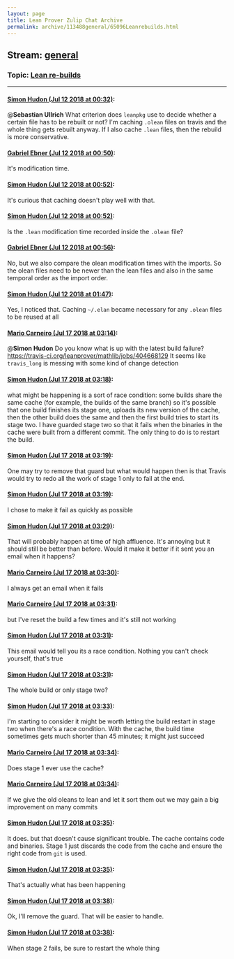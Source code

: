 ```yaml
---
layout: page
title: Lean Prover Zulip Chat Archive 
permalink: archive/113488general/65096Leanrebuilds.html
---
```


## Stream: [general](index.html)
### Topic: [Lean re-builds](65096Leanrebuilds.html)

---

#### [Simon Hudon (Jul 12 2018 at 00:32)](https://leanprover.zulipchat.com/#narrow/stream/113488-general/topic/Lean%20re-builds/near/129503329):
@**Sebastian Ullrich** What criterion does `leanpkg` use to decide whether a certain file has to be rebuilt or not? I'm caching `.olean` files on travis and the whole thing gets rebuilt anyway. If I also cache `.lean` files, then the rebuild is more conservative.

#### [Gabriel Ebner (Jul 12 2018 at 00:50)](https://leanprover.zulipchat.com/#narrow/stream/113488-general/topic/Lean%20re-builds/near/129504063):
It's modification time.

#### [Simon Hudon (Jul 12 2018 at 00:52)](https://leanprover.zulipchat.com/#narrow/stream/113488-general/topic/Lean%20re-builds/near/129504133):
It's curious that caching doesn't play well with that.

#### [Simon Hudon (Jul 12 2018 at 00:52)](https://leanprover.zulipchat.com/#narrow/stream/113488-general/topic/Lean%20re-builds/near/129504141):
Is the `.lean` modification time recorded inside the `.olean` file?

#### [Gabriel Ebner (Jul 12 2018 at 00:56)](https://leanprover.zulipchat.com/#narrow/stream/113488-general/topic/Lean%20re-builds/near/129504298):
No, but we also compare the olean modification times with the imports.  So the olean files need to be newer than the lean files and also in the same temporal order as the import order.

#### [Simon Hudon (Jul 12 2018 at 01:47)](https://leanprover.zulipchat.com/#narrow/stream/113488-general/topic/Lean%20re-builds/near/129506308):
Yes, I noticed that. Caching `~/.elan` became necessary for any `.olean` files to be reused at all

#### [Mario Carneiro (Jul 17 2018 at 03:14)](https://leanprover.zulipchat.com/#narrow/stream/113488-general/topic/Lean%20re-builds/near/129786566):
@**Simon Hudon** Do you know what is up with the latest build failure? https://travis-ci.org/leanprover/mathlib/jobs/404668129 It seems like `travis_long` is messing with some kind of change detection

#### [Simon Hudon (Jul 17 2018 at 03:18)](https://leanprover.zulipchat.com/#narrow/stream/113488-general/topic/Lean%20re-builds/near/129786753):
what might be happening is a sort of race condition: some builds share the same cache  (for example, the builds of the same branch) so it's possible that one build finishes its stage one, uploads its new version of the cache, then the other build does the same and then the first build tries to start its stage two. I have guarded stage two so that it fails when the binaries in the cache were built from a different commit. The only thing to do is to restart the build.

#### [Simon Hudon (Jul 17 2018 at 03:19)](https://leanprover.zulipchat.com/#narrow/stream/113488-general/topic/Lean%20re-builds/near/129786773):
One may try to remove that guard but what would happen then is that Travis would try to redo all the work of stage 1 only to fail at the end.

#### [Simon Hudon (Jul 17 2018 at 03:19)](https://leanprover.zulipchat.com/#narrow/stream/113488-general/topic/Lean%20re-builds/near/129786777):
I chose to make it fail as quickly as possible

#### [Simon Hudon (Jul 17 2018 at 03:29)](https://leanprover.zulipchat.com/#narrow/stream/113488-general/topic/Lean%20re-builds/near/129787237):
That will probably happen at time of high affluence. It's annoying but it should still be better than before. Would it make it better if it sent you an email when it happens?

#### [Mario Carneiro (Jul 17 2018 at 03:30)](https://leanprover.zulipchat.com/#narrow/stream/113488-general/topic/Lean%20re-builds/near/129787294):
I always get an email when it fails

#### [Mario Carneiro (Jul 17 2018 at 03:31)](https://leanprover.zulipchat.com/#narrow/stream/113488-general/topic/Lean%20re-builds/near/129787309):
but I've reset the build a few times and it's still not working

#### [Simon Hudon (Jul 17 2018 at 03:31)](https://leanprover.zulipchat.com/#narrow/stream/113488-general/topic/Lean%20re-builds/near/129787310):
This email would tell you its a race condition. Nothing you can't check yourself, that's true

#### [Simon Hudon (Jul 17 2018 at 03:31)](https://leanprover.zulipchat.com/#narrow/stream/113488-general/topic/Lean%20re-builds/near/129787319):
The whole build or only stage two?

#### [Simon Hudon (Jul 17 2018 at 03:33)](https://leanprover.zulipchat.com/#narrow/stream/113488-general/topic/Lean%20re-builds/near/129787399):
I'm starting to consider it might be worth letting the build restart in stage two when there's a race condition. With the cache, the build time sometimes gets much shorter than 45 minutes; it might just succeed

#### [Mario Carneiro (Jul 17 2018 at 03:34)](https://leanprover.zulipchat.com/#narrow/stream/113488-general/topic/Lean%20re-builds/near/129787441):
Does stage 1 ever use the cache?

#### [Mario Carneiro (Jul 17 2018 at 03:34)](https://leanprover.zulipchat.com/#narrow/stream/113488-general/topic/Lean%20re-builds/near/129787454):
If we give the old oleans to lean and let it sort them out we may gain a big improvement on many commits

#### [Simon Hudon (Jul 17 2018 at 03:35)](https://leanprover.zulipchat.com/#narrow/stream/113488-general/topic/Lean%20re-builds/near/129787471):
It does. but that doesn't cause significant trouble. The cache contains code and binaries. Stage 1 just discards the code from the cache and ensure the right code from `git` is used.

#### [Simon Hudon (Jul 17 2018 at 03:35)](https://leanprover.zulipchat.com/#narrow/stream/113488-general/topic/Lean%20re-builds/near/129787477):
That's actually what has been happening

#### [Simon Hudon (Jul 17 2018 at 03:38)](https://leanprover.zulipchat.com/#narrow/stream/113488-general/topic/Lean%20re-builds/near/129787579):
Ok, I'll remove the guard. That will be easier to handle.

#### [Simon Hudon (Jul 17 2018 at 03:38)](https://leanprover.zulipchat.com/#narrow/stream/113488-general/topic/Lean%20re-builds/near/129787582):
When stage 2 fails, be sure to restart the whole thing

